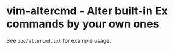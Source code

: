 # vim-altercmd - Alter built-in Ex commands by your own ones

See `doc/altercmd.txt` for example usage.
